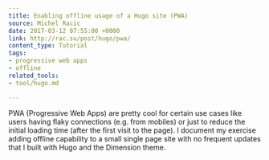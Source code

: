 ```yaml
---
title: Enabling offline usage of a Hugo site (PWA)
source: Michel Racic
date: 2017-03-12 07:55:00 +0000
link: http://rac.su/post/hugo/pwa/
content_type: Tutorial
tags:
- progressive web apps
- offline
related_tools:
- tool/hugo.md

---
```

PWA (Progressive Web Apps) are pretty cool for certain use cases like users having flaky connections (e.g. from mobiles) or just to reduce the initial loading time (after the first visit to the page). I document my exercise adding offline capability to a small single page site with no frequent updates that I built with Hugo and the Dimension theme.


